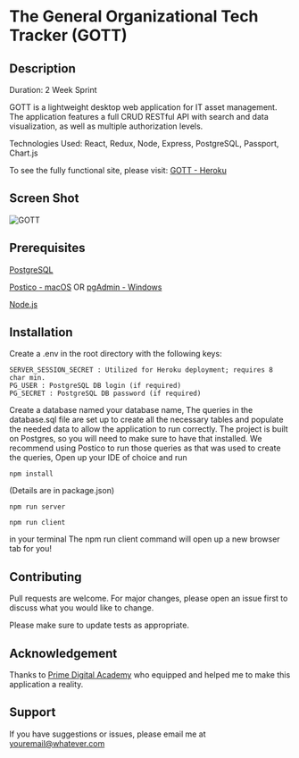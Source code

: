 # The General Organizational Tech Tracker (GOTT)
## Description
Duration: 2 Week Sprint

GOTT is a lightweight desktop web application for IT asset management. The application features a full CRUD RESTful API with search and data visualization, as well as multiple authorization levels. 

Technologies Used: React, Redux, Node, Express, PostgreSQL, Passport, Chart.js

To see the fully functional site, please visit: [GOTT - Heroku](https://gottem.herokuapp.com/)

## Screen Shot
![GOTT](https://user-images.githubusercontent.com/42681678/112639815-aee71c00-8e0e-11eb-8e10-0426528abf37.JPG)

## Prerequisites
[PostgreSQL](https://www.postgresql.org/)

[Postico - macOS](https://eggerapps.at/postico/) OR [pgAdmin - Windows](https://www.pgadmin.org/)

[Node.js](https://nodejs.org/en/)

## Installation
Create a .env in the root directory with the following keys:
```
SERVER_SESSION_SECRET : Utilized for Heroku deployment; requires 8 char min.
PG_USER : PostgreSQL DB login (if required)
PG_SECRET : PostgreSQL DB password (if required)
```

Create a database named your database name,
The queries in the database.sql file are set up to create all the necessary tables and populate the needed data to allow the application to run correctly. The project is built on Postgres, so you will need to make sure to have that installed. We recommend using Postico to run those queries as that was used to create the queries,
Open up your IDE of choice and run
```
npm install
```
(Details are in package.json)
```
npm run server
```
```
npm run client
```
in your terminal
The npm run client command will open up a new browser tab for you!

## Contributing
Pull requests are welcome. For major changes, please open an issue first to discuss what you would like to change.

Please make sure to update tests as appropriate.

## Acknowledgement
Thanks to [Prime Digital Academy](https://primeacademy.io) who equipped and helped me to make this application a reality.

## Support
If you have suggestions or issues, please email me at youremail@whatever.com
